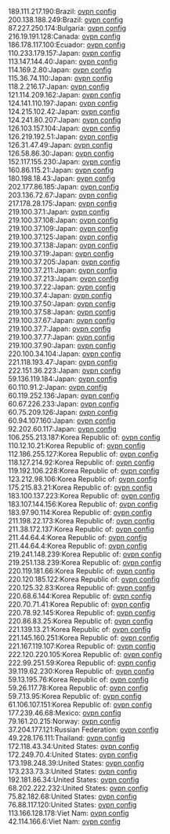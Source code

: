 189.111.217.190:Brazil: [ovpn config](vpn/189_111_217_190.ovpn)  
200.138.188.249:Brazil: [ovpn config](vpn/200_138_188_249.ovpn)  
87.227.250.174:Bulgaria: [ovpn config](vpn/87_227_250_174.ovpn)  
216.19.191.128:Canada: [ovpn config](vpn/216_19_191_128.ovpn)  
186.178.117.100:Ecuador: [ovpn config](vpn/186_178_117_100.ovpn)  
110.233.179.157:Japan: [ovpn config](vpn/110_233_179_157.ovpn)  
113.147.144.40:Japan: [ovpn config](vpn/113_147_144_40.ovpn)  
114.169.2.80:Japan: [ovpn config](vpn/114_169_2_80.ovpn)  
115.36.74.110:Japan: [ovpn config](vpn/115_36_74_110.ovpn)  
118.2.216.17:Japan: [ovpn config](vpn/118_2_216_17.ovpn)  
121.114.209.162:Japan: [ovpn config](vpn/121_114_209_162.ovpn)  
124.141.110.197:Japan: [ovpn config](vpn/124_141_110_197.ovpn)  
124.215.102.42:Japan: [ovpn config](vpn/124_215_102_42.ovpn)  
124.241.80.207:Japan: [ovpn config](vpn/124_241_80_207.ovpn)  
126.103.157.104:Japan: [ovpn config](vpn/126_103_157_104.ovpn)  
126.219.192.51:Japan: [ovpn config](vpn/126_219_192_51.ovpn)  
126.31.47.49:Japan: [ovpn config](vpn/126_31_47_49.ovpn)  
126.58.86.30:Japan: [ovpn config](vpn/126_58_86_30.ovpn)  
152.117.155.230:Japan: [ovpn config](vpn/152_117_155_230.ovpn)  
160.86.115.21:Japan: [ovpn config](vpn/160_86_115_21.ovpn)  
180.198.18.43:Japan: [ovpn config](vpn/180_198_18_43.ovpn)  
202.177.86.185:Japan: [ovpn config](vpn/202_177_86_185.ovpn)  
203.136.72.67:Japan: [ovpn config](vpn/203_136_72_67.ovpn)  
217.178.28.175:Japan: [ovpn config](vpn/217_178_28_175.ovpn)  
219.100.37.1:Japan: [ovpn config](vpn/219_100_37_1.ovpn)  
219.100.37.108:Japan: [ovpn config](vpn/219_100_37_108.ovpn)  
219.100.37.109:Japan: [ovpn config](vpn/219_100_37_109.ovpn)  
219.100.37.125:Japan: [ovpn config](vpn/219_100_37_125.ovpn)  
219.100.37.138:Japan: [ovpn config](vpn/219_100_37_138.ovpn)  
219.100.37.19:Japan: [ovpn config](vpn/219_100_37_19.ovpn)  
219.100.37.205:Japan: [ovpn config](vpn/219_100_37_205.ovpn)  
219.100.37.211:Japan: [ovpn config](vpn/219_100_37_211.ovpn)  
219.100.37.213:Japan: [ovpn config](vpn/219_100_37_213.ovpn)  
219.100.37.22:Japan: [ovpn config](vpn/219_100_37_22.ovpn)  
219.100.37.4:Japan: [ovpn config](vpn/219_100_37_4.ovpn)  
219.100.37.50:Japan: [ovpn config](vpn/219_100_37_50.ovpn)  
219.100.37.58:Japan: [ovpn config](vpn/219_100_37_58.ovpn)  
219.100.37.67:Japan: [ovpn config](vpn/219_100_37_67.ovpn)  
219.100.37.7:Japan: [ovpn config](vpn/219_100_37_7.ovpn)  
219.100.37.77:Japan: [ovpn config](vpn/219_100_37_77.ovpn)  
219.100.37.90:Japan: [ovpn config](vpn/219_100_37_90.ovpn)  
220.100.34.104:Japan: [ovpn config](vpn/220_100_34_104.ovpn)  
221.118.193.47:Japan: [ovpn config](vpn/221_118_193_47.ovpn)  
222.151.36.223:Japan: [ovpn config](vpn/222_151_36_223.ovpn)  
59.136.119.184:Japan: [ovpn config](vpn/59_136_119_184.ovpn)  
60.110.91.2:Japan: [ovpn config](vpn/60_110_91_2.ovpn)  
60.119.252.136:Japan: [ovpn config](vpn/60_119_252_136.ovpn)  
60.67.226.233:Japan: [ovpn config](vpn/60_67_226_233.ovpn)  
60.75.209.126:Japan: [ovpn config](vpn/60_75_209_126.ovpn)  
60.94.107.160:Japan: [ovpn config](vpn/60_94_107_160.ovpn)  
92.202.60.117:Japan: [ovpn config](vpn/92_202_60_117.ovpn)  
106.255.213.187:Korea Republic of: [ovpn config](vpn/106_255_213_187.ovpn)  
110.12.10.21:Korea Republic of: [ovpn config](vpn/110_12_10_21.ovpn)  
112.186.255.127:Korea Republic of: [ovpn config](vpn/112_186_255_127.ovpn)  
118.127.214.92:Korea Republic of: [ovpn config](vpn/118_127_214_92.ovpn)  
119.192.106.228:Korea Republic of: [ovpn config](vpn/119_192_106_228.ovpn)  
123.212.98.106:Korea Republic of: [ovpn config](vpn/123_212_98_106.ovpn)  
175.215.83.21:Korea Republic of: [ovpn config](vpn/175_215_83_21.ovpn)  
183.100.137.223:Korea Republic of: [ovpn config](vpn/183_100_137_223.ovpn)  
183.107.144.156:Korea Republic of: [ovpn config](vpn/183_107_144_156.ovpn)  
183.97.90.114:Korea Republic of: [ovpn config](vpn/183_97_90_114.ovpn)  
211.198.22.173:Korea Republic of: [ovpn config](vpn/211_198_22_173.ovpn)  
211.38.172.137:Korea Republic of: [ovpn config](vpn/211_38_172_137.ovpn)  
211.44.64.4:Korea Republic of: [ovpn config](vpn/211_44_64_4.ovpn)  
211.44.64.4:Korea Republic of: [ovpn config](vpn/211_44_64_4.ovpn)  
219.241.148.239:Korea Republic of: [ovpn config](vpn/219_241_148_239.ovpn)  
219.251.138.239:Korea Republic of: [ovpn config](vpn/219_251_138_239.ovpn)  
220.119.181.66:Korea Republic of: [ovpn config](vpn/220_119_181_66.ovpn)  
220.120.185.122:Korea Republic of: [ovpn config](vpn/220_120_185_122.ovpn)  
220.125.32.83:Korea Republic of: [ovpn config](vpn/220_125_32_83.ovpn)  
220.68.6.144:Korea Republic of: [ovpn config](vpn/220_68_6_144.ovpn)  
220.70.71.41:Korea Republic of: [ovpn config](vpn/220_70_71_41.ovpn)  
220.78.92.145:Korea Republic of: [ovpn config](vpn/220_78_92_145.ovpn)  
220.86.83.25:Korea Republic of: [ovpn config](vpn/220_86_83_25.ovpn)  
221.139.13.21:Korea Republic of: [ovpn config](vpn/221_139_13_21.ovpn)  
221.145.160.251:Korea Republic of: [ovpn config](vpn/221_145_160_251.ovpn)  
221.167.119.107:Korea Republic of: [ovpn config](vpn/221_167_119_107.ovpn)  
222.120.220.105:Korea Republic of: [ovpn config](vpn/222_120_220_105.ovpn)  
222.99.251.59:Korea Republic of: [ovpn config](vpn/222_99_251_59.ovpn)  
39.119.62.230:Korea Republic of: [ovpn config](vpn/39_119_62_230.ovpn)  
59.13.195.76:Korea Republic of: [ovpn config](vpn/59_13_195_76.ovpn)  
59.26.117.78:Korea Republic of: [ovpn config](vpn/59_26_117_78.ovpn)  
59.7.13.95:Korea Republic of: [ovpn config](vpn/59_7_13_95.ovpn)  
61.106.107.151:Korea Republic of: [ovpn config](vpn/61_106_107_151.ovpn)  
177.239.46.68:Mexico: [ovpn config](vpn/177_239_46_68.ovpn)  
79.161.20.215:Norway: [ovpn config](vpn/79_161_20_215.ovpn)  
37.204.177.121:Russian Federation: [ovpn config](vpn/37_204_177_121.ovpn)  
49.228.176.111:Thailand: [ovpn config](vpn/49_228_176_111.ovpn)  
172.118.43.34:United States: [ovpn config](vpn/172_118_43_34.ovpn)  
172.249.70.4:United States: [ovpn config](vpn/172_249_70_4.ovpn)  
173.198.248.39:United States: [ovpn config](vpn/173_198_248_39.ovpn)  
173.233.73.3:United States: [ovpn config](vpn/173_233_73_3.ovpn)  
192.181.86.34:United States: [ovpn config](vpn/192_181_86_34.ovpn)  
68.202.222.232:United States: [ovpn config](vpn/68_202_222_232.ovpn)  
75.82.182.68:United States: [ovpn config](vpn/75_82_182_68.ovpn)  
76.88.117.120:United States: [ovpn config](vpn/76_88_117_120.ovpn)  
113.166.128.178:Viet Nam: [ovpn config](vpn/113_166_128_178.ovpn)  
42.114.166.6:Viet Nam: [ovpn config](vpn/42_114_166_6.ovpn)  
